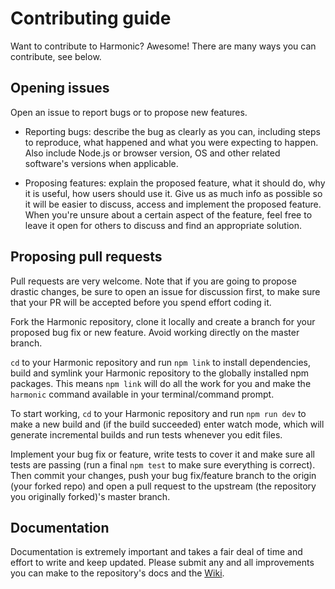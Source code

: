 # Contributing guide

Want to contribute to Harmonic? Awesome!
There are many ways you can contribute, see below.

## Opening issues

Open an issue to report bugs or to propose new features.

- Reporting bugs: describe the bug as clearly as you can, including steps to reproduce, what happened and what you were expecting to happen. Also include Node.js or browser version, OS and other related software's versions when applicable.

- Proposing features: explain the proposed feature, what it should do, why it is useful, how users should use it. Give us as much info as possible so it will be easier to discuss, access and implement the proposed feature. When you're unsure about a certain aspect of the feature, feel free to leave it open for others to discuss and find an appropriate solution.

## Proposing pull requests

Pull requests are very welcome. Note that if you are going to propose drastic changes, be sure to open an issue for discussion first, to make sure that your PR will be accepted before you spend effort coding it.

Fork the Harmonic repository, clone it locally and create a branch for your proposed bug fix or new feature. Avoid working directly on the master branch.

`cd` to your Harmonic repository and run `npm link` to install dependencies, build and symlink your Harmonic repository to the globally installed npm packages. This means `npm link` will do all the work for you and make the `harmonic` command available in your terminal/command prompt.

To start working, `cd` to your Harmonic repository and run `npm run dev` to make a new build and (if the build succeeded) enter watch mode, which will generate incremental builds and run tests whenever you edit files.

Implement your bug fix or feature, write tests to cover it and make sure all tests are passing (run a final `npm test` to make sure everything is correct). Then commit your changes, push your bug fix/feature branch to the origin (your forked repo) and open a pull request to the upstream (the repository you originally forked)'s master branch.

## Documentation

Documentation is extremely important and takes a fair deal of time and effort to write and keep updated. Please submit any and all improvements you can make to the repository's docs and the [Wiki](https://github.com/JSRocksHQ/harmonic/wiki).
